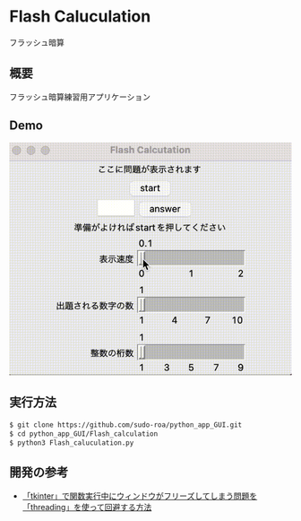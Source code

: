 # Flash Caluculation

フラッシュ暗算

## 概要

フラッシュ暗算練習用アプリケーション

## Demo
![フラッシュ暗算](./gif/Flash_calculation.gif)

## 実行方法
```
$ git clone https://github.com/sudo-roa/python_app_GUI.git
$ cd python_app_GUI/Flash_calculation
$ python3 Flash_caluculation.py
```

## 開発の参考
- [「tkinter」で関数実行中にウィンドウがフリーズしてしまう問題を「threading」を使って回避する方法](https://karupoimou.hatenablog.com/entry/20200427/1587975580)
